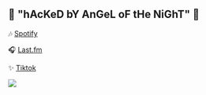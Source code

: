 ## 🪻 "hAcKeD bY AnGeL oF tHe NiGhT" 🪽

🎶 [Spotify](https://open.spotify.com/user/12181855660?si=9b7a604e18aa4774)

🎧 [Last.fm](https://www.last.fm/user/UmOtaku)

✨ [Tiktok](https://www.tiktok.com/@.pessoa.normal_?lang=pt-BR)

![]([https://encrypted-tbn0.gstatic.com/images?q=tbn:ANd9GcQI4jAQ4um81rGNyVn_JAPTg7BXtkgWCMsHyw&s](https://pbs.twimg.com/media/E4B8g1NVgAQVOQ6?format=jpg&name=4096x4096))
